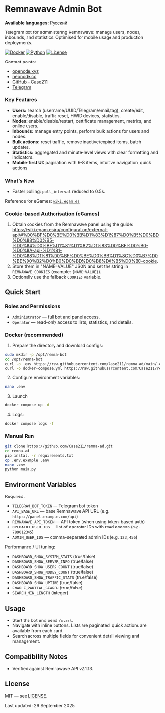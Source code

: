﻿# Remnawave Admin Bot

**Available languages:** [Русский](README.md)

Telegram bot for administering Remnawave: manage users, nodes, inbounds, and statistics. Optimised for mobile usage and production deployments.

[![Docker](https://img.shields.io/badge/docker-%230db7ed.svg?style=for-the-badge&logo=docker&logoColor=white)](https://github.com/Case211/remna-ad/pkgs/container/remna-ad)
[![Python](https://img.shields.io/badge/python-3.8+-blue.svg?style=for-the-badge&logo=python&logoColor=white)](https://python.org)
[![License](https://img.shields.io/badge/license-MIT-green.svg?style=for-the-badge)](LICENSE)

Contact points:
- [openode.xyz](https://openode.xyz)
- [neonode.cc](https://neonode.cc)
- [GitHub – Case211](https://github.com/Case211)
- [Telegram](https://t.me/ispanec_nn)

### Key Features
- **Users:** search (username/UUID/Telegram/email/tag), create/edit, enable/disable, traffic reset, HWID devices, statistics.
- **Nodes:** enable/disable/restart, certificate management, metrics, and online users.
- **Inbounds:** manage entry points, perform bulk actions for users and nodes.
- **Bulk actions:** reset traffic, remove inactive/expired items, batch updates.
- **Statistics:** aggregated and minute-level views with clear formatting and indicators.
- **Mobile-first UI:** pagination with 6–8 items, intuitive navigation, quick actions.

### What’s New
- Faster polling: `poll_interval` reduced to 0.5s.

Reference for eGames: [`wiki.egam.es`](https://wiki.egam.es/)

### Cookie-based Authorisation (eGames)
1. Obtain cookies from the Remnawave panel using the guide: https://wiki.egam.es/ru/configuration/external-api/#%D0%BF%D0%BE%D0%BB%D1%83%D1%87%D0%B5%D0%BD%D0%B8%D0%B5-%D0%B4%D0%BE%D1%81%D1%82%D1%83%D0%BF%D0%B0-%D0%BA-api-%D1%81-%D0%B8%D1%81%D0%BF%D0%BE%D0%BB%D1%8C%D0%B7%D0%BE%D0%B2%D0%B0%D0%BD%D0%B8%D0%B5%D0%BC-cookie.
2. Store them in "NAME=VALUE" JSON and set the string in `REMNAWAVE_COOKIES` (example: `{NAME:VALUE}`).
3. Optionally use the fallback `COOKIES` variable.

## Quick Start

### Roles and Permissions
- `Administrator` — full bot and panel access.
- `Operator` — read-only access to lists, statistics, and details.

### Docker (recommended)
1. Prepare the directory and download configs:
```bash
sudo mkdir -p /opt/remna-bot
cd /opt/remna-bot
curl -o .env https://raw.githubusercontent.com/Case211/remna-ad/main/.env.example
curl -o docker-compose.yml https://raw.githubusercontent.com/Case211/remna-ad/main/docker-compose-prod.yml
```
2. Configure environment variables:
```bash
nano .env
```
3. Launch:
```bash
docker compose up -d
```
4. Logs:
```bash
docker compose logs -f
```

### Manual Run
```bash
git clone https://github.com/Case211/remna-ad.git
cd remna-ad
pip install -r requirements.txt
cp .env.example .env
nano .env
python main.py
```

## Environment Variables

Required:
- `TELEGRAM_BOT_TOKEN` — Telegram bot token
- `API_BASE_URL` — base Remnawave API URL (e.g. `https://panel.example.com/api`)
- `REMNAWAVE_API_TOKEN` — API token (when using token-based auth)
- `OPERATOR_USER_IDS` — list of operator IDs with read access (e.g. `789012345`)
- `ADMIN_USER_IDS` — comma-separated admin IDs (e.g. `123,456`)

Performance / UI tuning:
- `DASHBOARD_SHOW_SYSTEM_STATS` (true/false)
- `DASHBOARD_SHOW_SERVER_INFO` (true/false)
- `DASHBOARD_SHOW_USERS_COUNT` (true/false)
- `DASHBOARD_SHOW_NODES_COUNT` (true/false)
- `DASHBOARD_SHOW_TRAFFIC_STATS` (true/false)
- `DASHBOARD_SHOW_UPTIME` (true/false)
- `ENABLE_PARTIAL_SEARCH` (true/false)
- `SEARCH_MIN_LENGTH` (integer)

## Usage
- Start the bot and send `/start`.
- Navigate with inline buttons. Lists are paginated; quick actions are available from each card.
- Search across multiple fields for convenient detail viewing and management.

## Compatibility Notes
- Verified against Remnawave API v2.1.13.

## License
MIT — see [LICENSE](LICENSE).

Last updated: 29 September 2025
